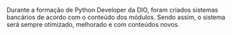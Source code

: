 Durante a formação de Python Developer da DIO, foram criados sistemas bancários de acordo com o conteúdo dos módulos. Sendo assim, o sistema será sempre otimizado, melhorado e com conteúdos novos.
